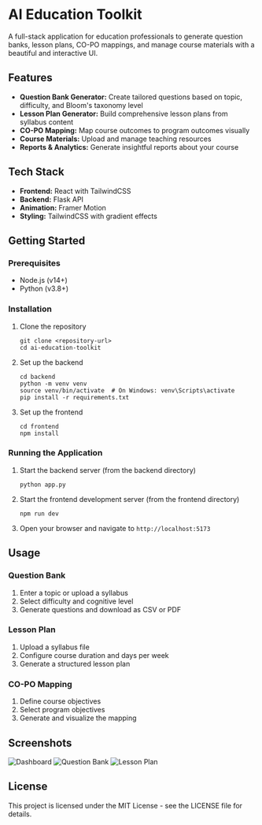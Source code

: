 # AI Education Toolkit

A full-stack application for education professionals to generate question banks, lesson plans, CO-PO mappings, and manage course materials with a beautiful and interactive UI.

## Features

- **Question Bank Generator:** Create tailored questions based on topic, difficulty, and Bloom's taxonomy level
- **Lesson Plan Generator:** Build comprehensive lesson plans from syllabus content
- **CO-PO Mapping:** Map course outcomes to program outcomes visually
- **Course Materials:** Upload and manage teaching resources
- **Reports & Analytics:** Generate insightful reports about your course

## Tech Stack

- **Frontend:** React with TailwindCSS
- **Backend:** Flask API
- **Animation:** Framer Motion
- **Styling:** TailwindCSS with gradient effects

## Getting Started

### Prerequisites

- Node.js (v14+)
- Python (v3.8+)

### Installation

1. Clone the repository
   ```
   git clone <repository-url>
   cd ai-education-toolkit
   ```

2. Set up the backend
   ```
   cd backend
   python -m venv venv
   source venv/bin/activate  # On Windows: venv\Scripts\activate
   pip install -r requirements.txt
   ```

3. Set up the frontend
   ```
   cd frontend
   npm install
   ```

### Running the Application

1. Start the backend server (from the backend directory)
   ```
   python app.py
   ```

2. Start the frontend development server (from the frontend directory)
   ```
   npm run dev
   ```

3. Open your browser and navigate to `http://localhost:5173`

## Usage

### Question Bank
1. Enter a topic or upload a syllabus
2. Select difficulty and cognitive level
3. Generate questions and download as CSV or PDF

### Lesson Plan
1. Upload a syllabus file
2. Configure course duration and days per week
3. Generate a structured lesson plan

### CO-PO Mapping
1. Define course objectives
2. Select program objectives
3. Generate and visualize the mapping

## Screenshots

![Dashboard](docs/screenshots/dashboard.png)
![Question Bank](docs/screenshots/question-bank.png)
![Lesson Plan](docs/screenshots/lesson-plan.png)

## License

This project is licensed under the MIT License - see the LICENSE file for details. 